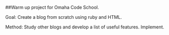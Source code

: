 ##Warm up project for Omaha Code School.

Goal: Create a blog from scratch using ruby and HTML.

Method: Study other blogs and develop a list of useful features. Implement.
